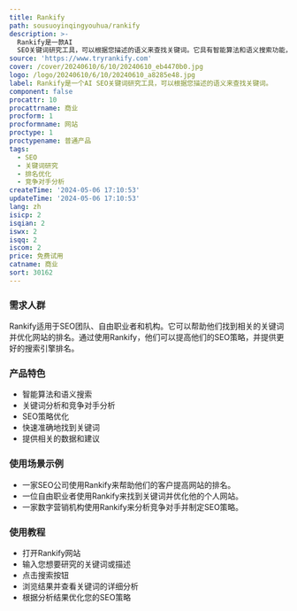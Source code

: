 ```yaml
---
title: Rankify
path: sousuoyinqingyouhua/rankify
description: >-
  Rankify是一款AI
  SEO关键词研究工具，可以根据您描述的语义来查找关键词。它具有智能算法和语义搜索功能，可以帮助您提高网站的排名。Rankify还提供详细的关键词分析和竞争对手分析，帮助您优化您的SEO策略。它的主要优点是快速准确地找到关键词，并提供相关的数据和建议。
source: 'https://www.tryrankify.com'
cover: /cover/20240610/6/10/20240610_eb4470b0.jpg
logo: /logo/20240610/6/10/20240610_a8285e48.jpg
label: Rankify是一个AI SEO关键词研究工具，可以根据您描述的语义来查找关键词。
component: false
procattr: 10
procattrname: 商业
procform: 1
procformname: 网站
proctype: 1
proctypename: 普通产品
tags:
  - SEO
  - 关键词研究
  - 排名优化
  - 竞争对手分析
createTime: '2024-05-06 17:10:53'
updateTime: '2024-05-06 17:10:53'
lang: zh
isicp: 2
isqian: 2
iswx: 2
isqq: 2
iscom: 2
price: 免费试用
catname: 商业
sort: 30162
---
```




### 需求人群
Rankify适用于SEO团队、自由职业者和机构。它可以帮助他们找到相关的关键词并优化网站的排名。通过使用Rankify，他们可以提高他们的SEO策略，并提供更好的搜索引擎排名。

### 产品特色
* 智能算法和语义搜索
* 关键词分析和竞争对手分析
* SEO策略优化
* 快速准确地找到关键词
* 提供相关的数据和建议

### 使用场景示例
* 一家SEO公司使用Rankify来帮助他们的客户提高网站的排名。
* 一位自由职业者使用Rankify来找到关键词并优化他的个人网站。
* 一家数字营销机构使用Rankify来分析竞争对手并制定SEO策略。

### 使用教程
* 打开Rankify网站
* 输入您想要研究的关键词或描述
* 点击搜索按钮
* 浏览结果并查看关键词的详细分析
* 根据分析结果优化您的SEO策略

  
